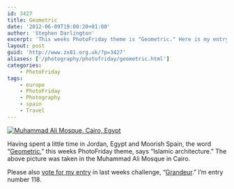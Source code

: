```yaml
---
id: 3427
title: Geometric
date: '2012-06-09T19:00:20+01:00'
author: 'Stephen Darlington'
excerpt: 'This weeks PhotoFriday theme is "Geometric." Here is my entry.'
layout: post
guid: 'http://www.zx81.org.uk/?p=3427'
aliases: ['/photography/photofriday/geometric.html']
categories:
    - PhotoFriday
tags:
    - europe
    - PhotoFriday
    - Photography
    - spain
    - Travel
---
```


[![Muhammad Ali Mosque, Cairo, Egypt](https://i0.wp.com/farm8.staticflickr.com/7094/7354982766_4a26190aa6.jpg?resize=333%2C500)](http://www.flickr.com/photos/stephendarlington/7354982766/ "Muhammad Ali Mosque, Cairo, Egypt by stephendarlington, on Flickr")

Having spent a little time in Jordan, Egypt and Moorish Spain, the word “[Geometric](http://www.photofriday.com/archives/challenge/001194.php),” this weeks PhotoFriday theme, says “Islamic architecture.” The above picture was taken in the Muhammad Ali Mosque in Cairo.

Please also [vote for my entry](http://www.zx81.org.uk/photography/photofriday/grandeur.html) in last weeks challenge, “[Grandeur](http://www.photofriday.com/linkviewer.php?id=1192).” I’m entry number 118.